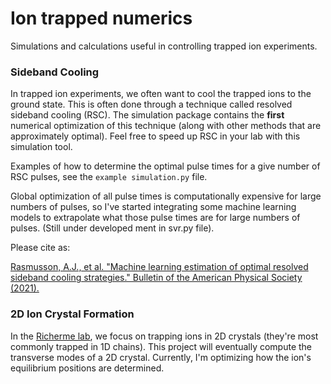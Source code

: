 # Ion trapped numerics
 Simulations and calculations useful in controlling trapped ion experiments.


### Sideband Cooling
In trapped ion experiments, we often want to cool the trapped ions to the ground state. This is often done through a technique called resolved sideband cooling (RSC). The simulation package contains the **first** numerical optimization of this technique (along with other methods that are approximately optimal). Feel free to speed up RSC in your lab with this simulation tool.

Examples of how to determine the optimal pulse times for a give number of RSC pulses, see the `example simulation.py` file.

Global optimization of all pulse times is computationally expensive for large numbers of pulses, so I've started integrating some machine learning models to extrapolate what those pulse times are for large numbers of pulses. (Still under developed ment in svr.py file).

Please cite as:

[Rasmusson, A.J., et al. "Machine learning estimation of optimal resolved sideband cooling strategies." Bulletin of the American Physical Society (2021).](https://meetings.aps.org/Meeting/DAMOP21/Session/Z05.3)

### 2D Ion Crystal Formation
In the [Richerme lab](https://iontrap.physics.indiana.edu), we focus on trapping ions in 2D crystals (they're most commonly trapped in 1D chains). This project will eventually compute the transverse modes of a 2D crystal. Currently, I'm optimizing how the ion's equilibrium positions are determined.
